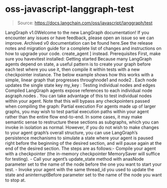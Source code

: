 # oss-javascript-langgraph-test

> Source: https://docs.langchain.com/oss/javascript/langgraph/test

LangGraph v1.0Welcome to the new LangGraph documentation! If you encounter any issues or have feedback, please open an issue so we can improve. Archived v0 documentation can be found here.See the release notes and migration guide for a complete list of changes and instructions on how to upgrade your code.
create_agent
] instead.
Prerequisites
First, make sure you havevitest
installed:
Getting started
Because many LangGraph agents depend on state, a useful pattern is to create your graph before each test where you use it, then compile it within tests with a new checkpointer instance. The below example shows how this works with a simple, linear graph that progresses throughnode1
and node2
. Each node updates the single state key my_key
:
Testing individual nodes and edges
Compiled LangGraph agents expose references to each individual node asgraph.nodes
. You can take advantage of this to test individual nodes within your agent. Note that this will bypass any checkpointers passed when compiling the graph:
Partial execution
For agents made up of larger graphs, you may wish to test partial execution paths within your agent rather than the entire flow end-to-end. In some cases, it may make semantic sense to restructure these sections as subgraphs, which you can invoke in isolation as normal. However, if you do not wish to make changes to your agent graph’s overall structure, you can use LangGraph’s persistence mechanisms to simulate a state where your agent is paused right before the beginning of the desired section, and will pause again at the end of the desired section. The steps are as follows:- Compile your agent with a checkpointer (the in-memory checkpointer
MemorySaver
will suffice for testing). - Call your agent’s
update_state
method with anasNode
parameter set to the name of the node before the one you want to start your test. - Invoke your agent with the same
thread_id
you used to update the state and aninterruptBefore
parameter set to the name of the node you want to stop at.